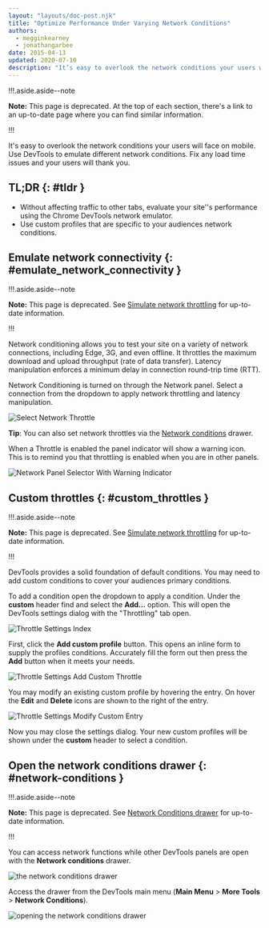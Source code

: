 ```yaml
---
layout: "layouts/doc-post.njk"
title: "Optimize Performance Under Varying Network Conditions"
authors:
  - megginkearney
  - jonathangarbee
date: 2015-04-13
updated: 2020-07-10
description: "It’s easy to overlook the network conditions your users will face on mobile. Use DevTools to emulate different network conditions. Fix any load time issues and your users will thank you."
---
```


!!!.aside.aside--note

**Note:** This page is deprecated. At the top of each section, there's a link to an up-to-date page
where you can find similar information.

!!!

It's easy to overlook the network conditions your users will face on mobile. Use DevTools to emulate
different network conditions. Fix any load time issues and your users will thank you.

## TL;DR {: #tldr }

- Without affecting traffic to other tabs, evaluate your site''s performance using the Chrome
  DevTools network emulator.
- Use custom profiles that are specific to your audiences network conditions.

## Emulate network connectivity {: #emulate_network_connectivity }

!!!.aside.aside--note

**Note:** This page is deprecated. See [Simulate network throttling][1] for up-to-date information.

!!!

Network conditioning allows you to test your site on a variety of network connections, including
Edge, 3G, and even offline. It throttles the maximum download and upload throughput (rate of data
transfer). Latency manipulation enforces a minimum delay in connection round-trip time (RTT).

Network Conditioning is turned on through the Network panel. Select a connection from the dropdown
to apply network throttling and latency manipulation.

![Select Network Throttle](/web/tools/chrome-devtools/network/imgs/throttle-selection.png)

**Tip**: You can also set network throttles via the [Network conditions][2] drawer.

When a Throttle is enabled the panel indicator will show a warning icon. This is to remind you that
throttling is enabled when you are in other panels.

![Network Panel Selector With Warning Indicator](/web/tools/chrome-devtools/network/imgs/throttling-enabled.png)

## Custom throttles {: #custom_throttles }

!!!.aside.aside--note

**Note:** This page is deprecated. See [Simulate network throttling][3] for up-to-date information.

!!!

DevTools provides a solid foundation of default conditions. You may need to add custom conditions to
cover your audiences primary conditions.

To add a condition open the dropdown to apply a condition. Under the **custom** header find and
select the **Add...** option. This will open the DevTools settings dialog with the "Throttling" tab
open.

![Throttle Settings Index](/web/tools/chrome-devtools/network/imgs/throttle-index.png)

First, click the **Add custom profile** button. This opens an inline form to supply the profiles
conditions. Accurately fill the form out then press the **Add** button when it meets your needs.

![Throttle Settings Add Custom Throttle](/web/tools/chrome-devtools/network/imgs/add-custom-throttle.png)

You may modify an existing custom profile by hovering the entry. On hover the **Edit** and
**Delete** icons are shown to the right of the entry.

![Throttle Settings Modify Custom Entry](/web/tools/chrome-devtools/network/imgs/hover-to-modify-custom-throttle.png)

Now you may close the settings dialog. Your new custom profiles will be shown under the **custom**
header to select a condition.

## Open the network conditions drawer {: #network-conditions }

!!!.aside.aside--note

**Note:** This page is deprecated. See [Network Conditions drawer][4] for up-to-date information.

!!!

You can access network functions while other DevTools panels are open with the **Network
conditions** drawer.

![the network conditions drawer](/web/tools/chrome-devtools/network/imgs/network-drawer.png)

Access the drawer from the DevTools main menu (**Main Menu** > **More Tools** > **Network
Conditions**).

![opening the network conditions drawer](/web/tools/chrome-devtools/network/imgs/open-network-drawer.png)

[1]: /web/tools/chrome-devtools/network/reference#throttling
[2]: #network-conditions
[3]: /web/tools/chrome-devtools/network/reference#throttling
[4]: /web/tools/chrome-devtools/network/reference#network-conditions
